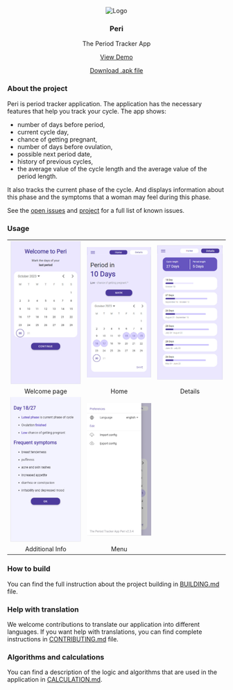 <p align="center">
    <img src="./public/assets/icon/favicon.ico" alt="Logo" width="80" height="80">
  <h3 align="center">Peri</h3>
  <p align="center">
    The Period Tracker App
  </p>
  <p align="center">
    <a href="https://irasoro.github.io/peri/">View Demo</a>
  </p>
  <p align="center">
    <a href="https://github.com/IraSoro/peri/releases/tag/v2.3.4">Download .apk file</a>
  </p>
</p>

### About the project

Peri is period tracker application. The application has the necessary features that help you track your cycle. The app shows:

- number of days before period,
- current cycle day,
- chance of getting pregnant,
- number of days before ovulation,
- possible next period date,
- history of previous cycles,
- the average value of the cycle length and the average value of the period length.

It also tracks the current phase of the cycle. And displays information about this phase and the symptoms that a woman may feel during this phase.

See the [open issues](https://github.com/IraSoro/peri/issues) and [project](https://github.com/users/IraSoro/projects/4/views/1) for a full list of known issues.

### Usage

<table>
  <tr>
    <td><img width="300" src="./demonstration/welcome.jpg" alt="Welcome"></td>
    <td><img width="300" src="./demonstration/home.jpg" alt="Home"></td>
    <td><img width="300" src="./demonstration/details.jpg" alt="Details"></td>
  </tr>
  <tr>
    <td align="center">Welcome page</td>
    <td align="center">Home</td>
    <td align="center">Details</td>
  </tr>
    <tr>
    <td><img width="300" src="./demonstration/info.jpg" alt="Info"></td>
    <td><img width="300" src="./demonstration/menu.jpg" alt="Menu"></td>
  </tr>
  <tr>
    <td align="center">Additional Info</td>
    <td align="center">Menu</td>
  </tr>
 </table>

### How to build

You can find the full instruction about the project building in [BUILDING.md](https://github.com/IraSoro/peri/blob/master/BUILDING.md) file.

### Help with translation

We welcome contributions to translate our application into different languages. If you want help with translations, you can find complete instructions in [CONTRIBUTING.md](https://github.com/IraSoro/peri/blob/master/CONTRIBUTING.md) file.

### Algorithms and calculations

You can find a description of the logic and algorithms that are used in the application in [CALCULATION.md](https://github.com/IraSoro/peri/blob/master/info/CALCULATION.md).
